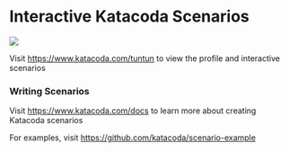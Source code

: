 # Interactive Katacoda Scenarios

[![](http://shields.katacoda.com/katacoda/tuntun/count.svg)](https://www.katacoda.com/tuntun "Get your profile on Katacoda.com")

Visit https://www.katacoda.com/tuntun to view the profile and interactive scenarios

### Writing Scenarios
Visit https://www.katacoda.com/docs to learn more about creating Katacoda scenarios

For examples, visit https://github.com/katacoda/scenario-example
